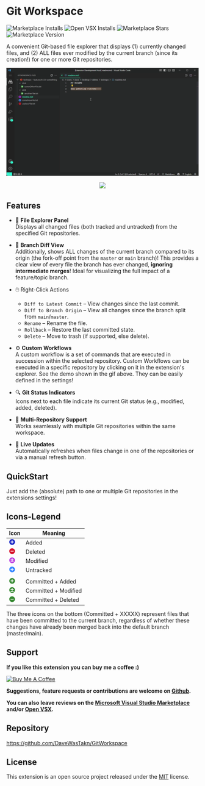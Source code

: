 # Git Workspace

![Marketplace Installs](https://img.shields.io/visual-studio-marketplace/i/daveWasTaken.gitworkspace?label=Marketplace%20Installs)
![Open VSX Installs](https://img.shields.io/open-vsx/dt/daveWasTaken/gitworkspace?label=Open%20VSX%20Installs&color=255%2C0%2C0)
![Marketplace Stars](https://img.shields.io/visual-studio-marketplace/stars/daveWasTaken.gitworkspace?label=Rating)
![Marketplace Version](https://img.shields.io/visual-studio-marketplace/v/daveWasTaken.gitworkspace?label=Version)


A convenient Git-based file explorer that displays (1) currently changed files, and (2) ALL files ever modified by
the current branch (since its creation!) for one or more Git repositories.

<p align="center">
  <img src="https://raw.githubusercontent.com/DaveWasTakn/GitWorkspace/refs/heads/main/resources/excluded/workflow_feature.gif" width="800"/>
</p>
<p align="center">
  <img src="https://github.com/user-attachments/assets/ecd2c314-a986-47a2-ba35-923e755e9522" width="800"/>
</p>

## Features

- 📁 **File Explorer Panel**  
  Displays all changed files (both tracked and untracked) from the specified Git repositories.

- 🔀 **Branch Diff View**  
  Additionally, shows ALL changes of the current branch compared to its origin (the fork-off point from the `master` or
  `main` branch)!
  This provides a clear view of every file the branch has ever changed, **ignoring intermediate merges**!
  Ideal for visualizing the full impact of a feature/topic branch.

- 🖱️ Right-Click Actions
  - `Diff to Latest Commit` – View changes since the last commit.
  - `Diff to Branch Origin` – View all changes since the branch split from `main`/`master`.
  - `Rename` – Rename the file.
  - `Rollback` – Restore the last committed state.
  - `Delete` – Move to trash (if supported, else delete).

- ⚙️ **Custom Workflows**   
  A custom workflow is a set of commands that are executed in succession within the selected repository.
  Custom Workflows can be executed in a specific repository by clicking on it in the extension's explorer.
  See the demo shown in the gif above.
  They can be easily defined in the settings!

- 🔍 **Git Status Indicators**  
  Icons next to each file indicate its current Git status (e.g., modified, added, deleted).

- 🧬 **Multi-Repository Support**  
  Works seamlessly with multiple Git repositories within the same workspace.

- 🔄 **Live Updates**  
  Automatically refreshes when files change in one of the repositories or via a manual refresh button.

## QuickStart

Just add the (absolute) path to one or multiple Git repositories in the extensions settings!

## Icons-Legend

| Icon                                              | Meaning              |
|---------------------------------------------------|----------------------|
| ![](resources/icon-status-added.png)              | Added                |
| ![](resources/icon-status-deleted.png)            | Deleted              |
| ![](resources/icon-status-modified.png)           | Modified             |
| ![](resources/icon-status-untracked.png)          | Untracked            |
|                                                   |                      |
| ![](resources/icon-status-added-committed.png)    | Committed + Added    |
| ![](resources/icon-status-modified-committed.png) | Committed + Modified |
| ![](resources/icon-status-deleted-committed.png)  | Committed + Deleted  |

The three icons on the bottom (Committed + XXXXX) represent files that have been committed to the current branch,
regardless of whether these changes have already been merged back into the default branch (master/main).

## Support

**If you like this extension you can buy me a coffee :)**

<a href="https://www.buymeacoffee.com/daveWasTakn" target="_blank">
  <img src="https://cdn.buymeacoffee.com/buttons/v2/default-yellow.png" alt="Buy Me A Coffee" width="217" height="60">
</a>

**Suggestions, feature requests or contributions are welcome on [Github](https://github.com/DaveWasTakn/GitWorkspace).**

**You can also leave reviews on
the [Microsoft Visual Studio Marketplace](https://marketplace.visualstudio.com/items?itemName=daveWasTaken.gitworkspace) and/or [Open VSX](https://open-vsx.org/extension/daveWasTaken/gitworkspace).**

## Repository

https://github.com/DaveWasTakn/GitWorkspace

## License

This extension is an open source project released under the [MIT](LICENSE.txt) license.
